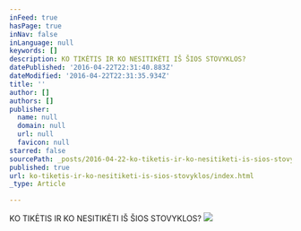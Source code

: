 ```yaml
---
inFeed: true
hasPage: true
inNav: false
inLanguage: null
keywords: []
description: KO TIKĖTIS IR KO NESITIKĖTI IŠ ŠIOS STOVYKLOS?
datePublished: '2016-04-22T22:31:40.883Z'
dateModified: '2016-04-22T22:31:35.934Z'
title: ''
author: []
authors: []
publisher:
  name: null
  domain: null
  url: null
  favicon: null
starred: false
sourcePath: _posts/2016-04-22-ko-tiketis-ir-ko-nesitiketi-is-sios-stovyklos.md
published: true
url: ko-tiketis-ir-ko-nesitiketi-is-sios-stovyklos/index.html
_type: Article

---
```

KO TIKĖTIS IR KO NESITIKĖTI IŠ ŠIOS STOVYKLOS?
![](https://the-grid-user-content.s3-us-west-2.amazonaws.com/e7102294-8678-42c9-b64d-765d0a5497fc.jpg)